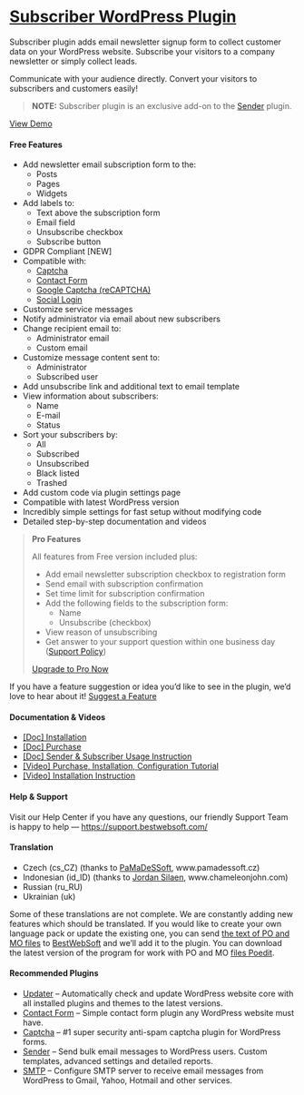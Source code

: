 <a href="https://bestwebsoft.com/products/wordpress/plugins/subscriber/" target=_blank>Subscriber WordPress Plugin</a>
========================

<p>Subscriber plugin adds email newsletter signup form to collect customer data on your WordPress website. Subscribe your visitors to a company newsletter or simply collect leads.</p>
<p>Communicate with your audience directly. Convert your visitors to subscribers and customers easily!</p>
<blockquote>
<p><strong>NOTE:</strong> Subscriber plugin is an exclusive add-on to the <a href="https://bestwebsoft.com/products/wordpress/plugins/sender/?k=87e536ef51413f30ebada1bb46dcdf39" rel="nofollow">Sender</a> plugin.</p>
</blockquote>
<p><a href="https://bestwebsoft.com/demo-for-subscriber/?ref=readme" rel="nofollow">View Demo</a></p>
<p><span class="embed-youtube" style="text-align:center; display: block;"></span></p>
<h4>Free Features</h4>
<ul>
<li>Add newsletter email subscription form to the:
<ul>
<li>Posts</li>
<li>Pages</li>
<li>Widgets</li>
</ul>
</li>
<li>Add labels to:
<ul>
<li>Text above the subscription form</li>
<li>Email field</li>
<li>Unsubscribe checkbox</li>
<li>Subscribe button</li>
</ul>
</li>
<li>GDPR Compliant [NEW]</li>
<li>Compatible with:
<ul>
<li><a href="https://bestwebsoft.com/products/wordpress/plugins/captcha/?k=087fd14aa72b0c2680b4ec1ad896e63a" rel="nofollow">Captcha</a></li>
<li><a href="https://bestwebsoft.com/products/wordpress/plugins/contact-form/?k=8414f4d5854c6ad26575b04a62d6672e" rel="nofollow">Contact Form</a></li>
<li><a href="https://bestwebsoft.com/products/wordpress/plugins/google-captcha/?k=251a19a5d45d3f788250f7d67e821688" rel="nofollow">Google Captcha (reCAPTCHA)</a></li>
<li><a href="https://bestwebsoft.com/products/wordpress/plugins/social-login/?k=c9c2236abca4a41f96331f4880027dfc" rel="nofollow">Social Login</a></li>
</ul>
</li>
<li>Customize service messages</li>
<li>Notify administrator via email about new subscribers</li>
<li>Change recipient email to:
<ul>
<li>Administrator email</li>
<li>Custom email</li>
</ul>
</li>
<li>Customize message content sent to:
<ul>
<li>Administrator</li>
<li>Subscribed user</li>
</ul>
</li>
<li>Add unsubscribe link and additional text to email template</li>
<li>View information about subscribers:
<ul>
<li>Name</li>
<li>E-mail</li>
<li>Status</li>
</ul>
</li>
<li>Sort your subscribers by:
<ul>
<li>All</li>
<li>Subscribed</li>
<li>Unsubscribed</li>
<li>Black listed</li>
<li>Trashed</li>
</ul>
</li>
<li>Add custom code via plugin settings page</li>
<li>Compatible with latest WordPress version</li>
<li>Incredibly simple settings for fast setup without modifying code</li>
<li>Detailed step-by-step documentation and videos</li>
</ul>
<blockquote>
<p><strong>Pro Features</strong></p>
<p>All features from Free version included plus:</p>
<ul>
<li>Add email newsletter subscription checkbox to registration form</li>
<li>Send email with subscription confirmation</li>
<li>Set time limit for subscription confirmation</li>
<li>Add the following fields to the subscription form:
<ul>
<li>Name</li>
<li>Unsubscribe (checkbox)</li>
</ul>
</li>
<li>View reason of unsubscribing</li>
<li>Get answer to your support question within one business day (<a href="https://bestwebsoft.com/support-policy/" rel="nofollow">Support Policy</a>)</li>
</ul>
<p><a href="https://bestwebsoft.com/products/wordpress/plugins/subscriber/?k=ec88b21e8b31454de5a80a997b2f6450" rel="nofollow">Upgrade to Pro Now</a></p>
</blockquote>
<p>If you have a feature suggestion or idea you&#8217;d like to see in the plugin, we&#8217;d love to hear about it! <a href="https://support.bestwebsoft.com/hc/en-us/requests/new" rel="nofollow">Suggest a Feature</a></p>
<h4>Documentation &amp; Videos</h4>
<ul>
<li><a href="https://docs.google.com/document/d/1-hvn6WRvWnOqj5v5pLUk7Awyu87lq5B_dO-Tv-MC9JQ/" rel="nofollow">[Doc] Installation</a></li>
<li><a href="https://docs.google.com/document/d/1EUdBVvnm7IHZ6y0DNyldZypUQKpB8UVPToSc_LdOYQI/" rel="nofollow">[Doc] Purchase</a></li>
<li><a href="https://docs.google.com/document/d/1yazt_na2u364QCbUELlrBixZnRh6Jc0EbunXC02aYZM/" rel="nofollow">[Doc] Sender &amp; Subscriber Usage Instruction</a></li>
<li><a href="https://www.youtube.com/watch?v=kQQ0ZqmpR6Y" rel="nofollow">[Video] Purchase, Installation, Configuration Tutorial</a></li>
<li><a href="https://www.youtube.com/watch?v=YJOQSGXPjRY" rel="nofollow">[Video] Installation Instruction</a></li>
</ul>
<h4>Help &amp; Support</h4>
<p>Visit our Help Center if you have any questions, our friendly Support Team is happy to help — <a href="https://support.bestwebsoft.com/" rel="nofollow">https://support.bestwebsoft.com/</a></p>
<h4>Translation</h4>
<ul>
<li>Czech (cs_CZ) (thanks to <a href="mailto:&#105;&#110;&#102;&#111;&#064;&#x70;&#x61;&#x6d;&#x61;&#x64;&#x65;&#115;&#115;&#111;&#102;&#116;.&#x63;&#x7a;" rel="nofollow">PaMaDeSSoft</a>, www.pamadessoft.cz)</li>
<li>Indonesian (id_ID) (thanks to <a href="mailto:j&#x6f;&#114;&#x64;&#x61;&#110;&#x2e;&#115;i&#x6c;&#097;&#x65;&#x6e;&#064;&#x63;&#104;&#097;&#x6d;&#101;l&#x65;&#111;&#x6e;&#106;&#111;&#x68;&#110;.&#x63;&#111;&#x6d;" rel="nofollow">Jordan Silaen</a>, www.chameleonjohn.com)</li>
<li>Russian (ru_RU)</li>
<li>Ukrainian (uk)</li>
</ul>
<p>Some of these translations are not complete. We are constantly adding new features which should be translated. If you would like to create your own language pack or update the existing one, you can send <a href="https://codex.wordpress.org/Translating_WordPress" rel="nofollow">the text of PO and MO files</a> to <a href="https://support.bestwebsoft.com/hc/en-us/requests/new" rel="nofollow">BestWebSoft</a> and we&#8217;ll add it to the plugin. You can download the latest version of the program for work with PO and MO <a href="https://www.poedit.net/download.php" rel="nofollow">files Poedit</a>.</p>
<h4>Recommended Plugins</h4>
<ul>
<li><a href="https://bestwebsoft.com/products/wordpress/plugins/updater/?k=eae2aa18f1ba0036cc937a130f05f001" rel="nofollow">Updater</a> &#8211; Automatically check and update WordPress website core with all installed plugins and themes to the latest versions.</li>
<li><a href="https://bestwebsoft.com/products/wordpress/plugins/contact-form/?k=8414f4d5854c6ad26575b04a62d6672e" rel="nofollow">Contact Form</a> &#8211; Simple contact form plugin any WordPress website must have.</li>
<li><a href="https://bestwebsoft.com/products/wordpress/plugins/captcha/?k=087fd14aa72b0c2680b4ec1ad896e63a" rel="nofollow">Captcha</a> &#8211; #1 super security anti-spam captcha plugin for WordPress forms.</li>
<li><a href="https://bestwebsoft.com/products/wordpress/plugins/sender/?k=87e536ef51413f30ebada1bb46dcdf39" rel="nofollow">Sender</a> &#8211; Send bulk email messages to WordPress users. Custom templates, advanced settings and detailed reports.</li>
<li><a href="https://bestwebsoft.com/products/wordpress/plugins/smtp/" rel="nofollow">SMTP</a> &#8211; Configure SMTP server to receive email messages from WordPress to Gmail, Yahoo, Hotmail and other services.</li>
</ul>

